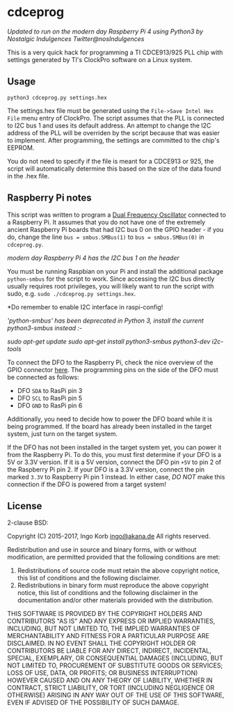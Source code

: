 # cdceprog #

*Updated to run on the modern day Raspberry Pi 4 using Python3 by Nostalgic Indulgences 
Twitter@nosIndulgences*

This is a very quick hack for programming a TI CDCE913/925 PLL chip with
settings generated by TI's ClockPro software on a Linux system.

## Usage ##

    python3 cdceprog.py settings.hex

The settings.hex file must be generated using the `File->Save Intel Hex
File` menu entry of ClockPro. The script assumes that the PLL is
connected to I2C bus 1 and uses its default address. An attempt to
change the I2C address of the PLL will be overriden by the script
because that was easier to implement. After programming, the settings
are committed to the chip's EEPROM.

You do not need to specify if the file is meant for a CDCE913 or 925,
the script will automatically determine this based on the size of the
data found in the .hex file.

## Raspberry Pi notes ##

This script was written to program a [Dual Frequency
Oscillator](http://nfggames.com/forum2/index.php?topic=5744.0)
connected to a Raspberry Pi. It assumes that you do not have one of
the extremely ancient Raspberry Pi boards that had I2C bus 0 on the
GPIO header - if you do, change the line `bus = smbus.SMBus(1)` to
`bus = smbus.SMBus(0)` in `cdceprog.py`.

*modern day Raspberry Pi 4 has the I2C bus 1 on the header*

You must be running Raspbian on your Pi and install the additional
package `python-smbus` for the script to work. Since accessing the I2C
bus directly usually requires root privileges, you will likely want to
run the script with sudo, e.g. `sudo ./cdceprog.py settings.hex`.

*Do remember to enable I2C interface in raspi-config!

*'python-smbus' has been deprecated in Python 3, 
install the current python3-smbus instead :-*

*sudo apt-get update
sudo apt-get install python3-smbus python3-dev i2c-tools*

To connect the DFO to the Raspberry Pi, check the nice overview of the
GPIO connector [here](http://pi.gadgetoid.com/pinout). The programming
pins on the side of the DFO must be connected as follows:

* DFO `SDA` to RasPi pin 3
* DFO `SCL` to RasPi pin 5
* DFO `GND` to RasPi pin 6

Additionally, you need to decide how to power the DFO board while it
is being programmed. If the board has already been installed in the
target system, just turn on the target system.

If the DFO has not been installed in the target system yet, you can
power it from the Raspberry Pi. To do this, you must first determine
if your DFO is a 5V or 3.3V version. If it is a 5V version, connect
the DFO pin `+5V` to pin 2 of the Raspberry Pi pin 2. If your DFO is a
3.3V version, connect the pin marked `3.3V` to Raspberry Pi pin 1
instead. In either case, *DO NOT* make this connection if the DFO is
powered from a target system!

## License ##

2-clause BSD:

Copyright (C) 2015-2017, Ingo Korb <ingo@akana.de>
All rights reserved.

Redistribution and use in source and binary forms, with or without
modification, are permitted provided that the following conditions are met:

1. Redistributions of source code must retain the above copyright notice,
    this list of conditions and the following disclaimer.
2. Redistributions in binary form must reproduce the above copyright notice,
    this list of conditions and the following disclaimer in the documentation
    and/or other materials provided with the distribution.

THIS SOFTWARE IS PROVIDED BY THE COPYRIGHT HOLDERS AND CONTRIBUTORS "AS IS"
AND ANY EXPRESS OR IMPLIED WARRANTIES, INCLUDING, BUT NOT LIMITED TO, THE
IMPLIED WARRANTIES OF MERCHANTABILITY AND FITNESS FOR A PARTICULAR PURPOSE
ARE DISCLAIMED. IN NO EVENT SHALL THE COPYRIGHT HOLDER OR CONTRIBUTORS BE
LIABLE FOR ANY DIRECT, INDIRECT, INCIDENTAL, SPECIAL, EXEMPLARY, OR
CONSEQUENTIAL DAMAGES (INCLUDING, BUT NOT LIMITED TO, PROCUREMENT OF
SUBSTITUTE GOODS OR SERVICES; LOSS OF USE, DATA, OR PROFITS; OR BUSINESS
INTERRUPTION) HOWEVER CAUSED AND ON ANY THEORY OF LIABILITY, WHETHER IN
CONTRACT, STRICT LIABILITY, OR TORT (INCLUDING NEGLIGENCE OR OTHERWISE)
ARISING IN ANY WAY OUT OF THE USE OF THIS SOFTWARE, EVEN IF ADVISED OF
THE POSSIBILITY OF SUCH DAMAGE.
